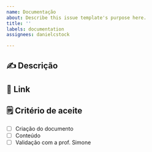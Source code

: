 ```yaml
---
name: Documentação
about: Describe this issue template's purpose here.
title: ''
labels: documentation
assignees: danielcstock

---
```


## :writing_hand: Descrição

## :link: Link

## :spiral_notepad:	Critério de aceite
- [ ] Criação do documento
- [ ] Conteúdo
- [ ] Validação com a prof. Simone
